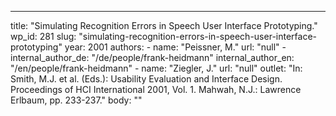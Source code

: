 ---
  title: "Simulating Recognition Errors in Speech User Interface Prototyping."
  wp_id: 281
  slug: "simulating-recognition-errors-in-speech-user-interface-prototyping"
  year: 2001
  authors: 
    - 
      name: "Peissner, M."
      url: "null"
    - 
      internal_author_de: "/de/people/frank-heidmann"
      internal_author_en: "/en/people/frank-heidmann"
    - 
      name: "Ziegler, J."
      url: "null"
  outlet: "In: Smith, M.J. et al. (Eds.): Usability Evaluation and Interface Design. Proceedings of HCI International 2001, Vol. 1. Mahwah, N.J.: Lawrence Erlbaum, pp. 233-237."
  body: ""
